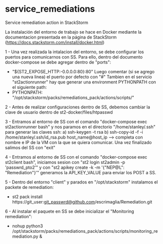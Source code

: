 # service_remediations
Service remediation action in StackStorm

La instalación del entorno de trabajo se hace en Docker mediante la documentacion presentada en la página de StackStorm (https://docs.stackstorm.com/install/docker.html)

1 - Una vez realizada la intalacion del entorno, se debe configurar los puertos para comunicarnos con SS. Para ello, dentro del documento docker-compose se debe agregar dentro de "ports":
- "${ST2_EXPOSE_HTTP:-0.0.0.0:80}:80"
Luego comentar (si se agrego una nueva linea) el puerto por defecto con "#"
Tambien en el servicio "st2actionrunner" hay que generar una environment PYTHONPATH con el siguiente path:
- PYTHONPATH: "/opt/stackstorm/packs/remediations_pack/actions/scripts/"

2 - Antes de realizar configuraciones dentro de SS, debemos cambiar la clave de usuario dentro de st2-docker/files/htpasswd

3 - Entramos al entorno de SS con el comando "docker-compose exec st2actionrunner bash" y nos paramos en el directorio "/home/stanley/.ssh" para generar las claves ssh:
a) ssh-keygen -t rsa
b) ssh-copy-id -f -i /home/stanley/.ssh/id_rsa.pub host_name@host_ip  --> completa con nombre e IP de la VM con la que se quiera comunicar. Una vez finalizado salimos del SS con "exit"

4 - Entramos al entorno de SS con el comando "docker-compose exec st2client bash", iniciamos sesion con "st2 login st2admin -p 'passwrd_pto2'" y con "st2 apikey create -k -m '{"NEP@L": "Remediation"}'" generamos la API_KEY_VALUE para enviar los POST a SS.

5 - Dentro del entorno "client" y parados en "/opt/stackstorm" instalamos el packete de remediation:
-  st2 pack install https://git_user:git_passwrd@github.com/escrimaglia/Remediation.git

6 - Al instalar el paquete en SS se debe inicializar el "Monitoring remediation":
- nohup python3 /opt/stackstorm/packs/remediations_pack/actions/scripts/monitoring_remediation.py &
